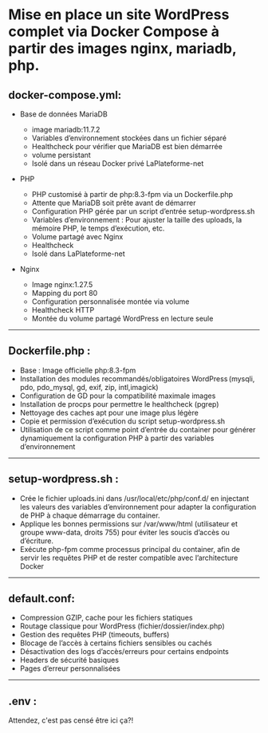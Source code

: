 # Mise en place un site WordPress complet via Docker Compose à partir des images nginx, mariadb, php.

## docker-compose.yml:
- Base de données MariaDB
    - image mariadb:11.7.2
    - Variables d’environnement stockées dans un fichier séparé
    - Healthcheck pour vérifier que MariaDB est bien démarrée
    - volume persistant 
    - Isolé dans un réseau Docker privé  LaPlateforme-net

- PHP 
    - PHP customisé à partir de php:8.3-fpm via un Dockerfile.php 
    - Attente que MariaDB soit prête avant de démarrer
    - Configuration PHP gérée par un script d’entrée setup-wordpress.sh 
    - Variables d’environnement : Pour ajuster la taille des uploads, la mémoire PHP, le temps d’exécution, etc.
    - Volume partagé avec Nginx
    - Healthcheck
    - Isolé dans LaPlateforme-net

- Nginx
    - Image nginx:1.27.5
    - Mapping du port 80
    - Configuration personnalisée montée via volume
    - Healthcheck HTTP
    - Montée du volume partagé WordPress en lecture seule

---

## Dockerfile.php :
- Base : Image officielle php:8.3-fpm
- Installation des modules recommandés/obligatoires WordPress (mysqli, pdo, pdo_mysql, gd, exif, zip, intl,imagick)
- Configuration de GD pour la compatibilité maximale images
- Installation de procps pour permettre le healthcheck (pgrep)
- Nettoyage des caches apt pour une image plus légère
- Copie et permission d’exécution du script setup-wordpress.sh
- Utilisation de ce script comme point d’entrée du container pour générer dynamiquement la configuration PHP à partir des variables d’environnement

---

## setup-wordpress.sh :
- Crée le fichier uploads.ini dans /usr/local/etc/php/conf.d/ en injectant les valeurs des variables d’environnement pour adapter la configuration de PHP à chaque démarrage du container.
- Applique les bonnes permissions sur /var/www/html (utilisateur et groupe www-data, droits 755) pour éviter les soucis d’accès ou d’écriture.
- Exécute php-fpm comme processus principal du container, afin de servir les requêtes PHP et de rester compatible avec l’architecture Docker

---

## default.conf: 
- Compression GZIP, cache pour les fichiers statiques
- Routage classique pour WordPress (fichier/dossier/index.php)
- Gestion des requêtes PHP (timeouts, buffers)
- Blocage de l’accès à certains fichiers sensibles ou cachés
- Désactivation des logs d’accès/erreurs pour certains endpoints
- Headers de sécurité basiques
- Pages d’erreur personnalisées

---

## .env :
Attendez, c'est pas censé être ici ça?!
